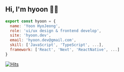 ## Hi, I'm hyoon 👋🏻

```jsx
export const hyoon = {
  name: 'Yoon HyoJeong',
  role: 'ui/ux design & frontend develop',
  site: 'hyoon.dev',
  email: 'hyoon.dev@gmail.com',
  skill: ['JavaScript', 'TypeScript', ...],
  framework: ['React', 'Next', 'ReactNative', ...]
}
```
[![Hits](https://hits.seeyoufarm.com/api/count/incr/badge.svg?url=https%3A%2F%2Fgithub.com%2Fbbahna&count_bg=%23000000&title_bg=%23000000&icon=github.svg&icon_color=%23FFFFFF&title=GitHub&edge_flat=false)](https://hits.seeyoufarm.com)
